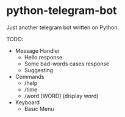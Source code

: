 # python-telegram-bot
Just another telegram bot written on Python.

TODO:
  * Message Handler
    * Hello response
    * Some bad-words cases response
    * Suggesting
  * Commands
    * /help
    * /time
    * /word [WORD] (display word)
  * Keyboard
    * Basic Menu
